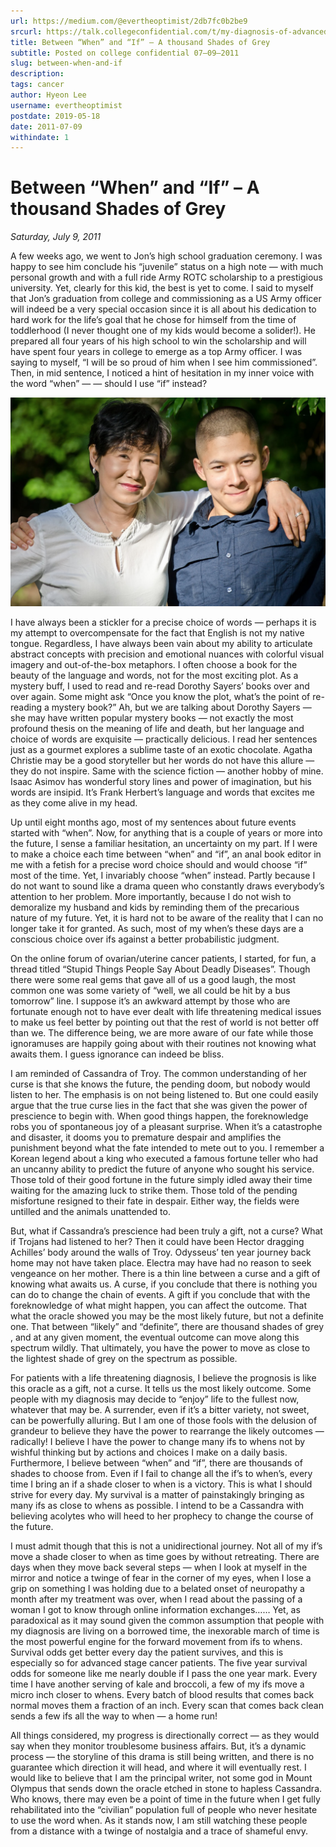 ```yaml
---
url: https://medium.com/@evertheoptimist/2db7fc0b2be9
srcurl: https://talk.collegeconfidential.com/t/my-diagnosis-of-advanced-cancer-how-to-help-my-kids/1013554/742
title: Between “When” and “If” – A thousand Shades of Grey
subtitle: Posted on college confidential 07–09–2011
slug: between-when-and-if
description: 
tags: cancer
author: Hyeon Lee
username: evertheoptimist
postdate: 2019-05-18
date: 2011-07-09
withindate: 1
---
```


# Between “When” and “If” – A thousand Shades of Grey

*Saturday, July 9, 2011*

A few weeks ago, we went to Jon’s high school graduation ceremony. I was happy to see him conclude his “juvenile” status on a high note — with much personal growth and with a full ride Army ROTC scholarship to a prestigious university. Yet, clearly for this kid, the best is yet to come. I said to myself that Jon’s graduation from college and commissioning as a US Army officer will indeed be a very special occasion since it is all about his dedication to hard work for the life’s goal that he chose for himself from the time of toddlerhood (I never thought one of my kids would become a solider!). He prepared all four years of his high school to win the scholarship and will have spent four years in college to emerge as a top Army officer. I was saying to myself, “I will be so proud of him when I see him commissioned”. Then, in mid sentence, I noticed a hint of hesitation in my inner voice with the word “when” — — should I use “if” instead?

![With Jon, June 2012](./assets/1*XeVf22LX08bnBzqy5ifxCA.png)

I have always been a stickler for a precise choice of words — perhaps it is my attempt to overcompensate for the fact that English is not my native tongue. Regardless, I have always been vain about my ability to articulate abstract concepts with precision and emotional nuances with colorful visual imagery and out-of-the-box metaphors. I often choose a book for the beauty of the language and words, not for the most exciting plot. As a mystery buff, I used to read and re-read Dorothy Sayers’ books over and over again. Some might ask “Once you know the plot, what’s the point of re-reading a mystery book?” Ah, but we are talking about Dorothy Sayers — she may have written popular mystery books — not exactly the most profound thesis on the meaning of life and death, but her language and choice of words are exquisite — practically delicious. I read her sentences just as a gourmet explores a sublime taste of an exotic chocolate. Agatha Christie may be a good storyteller but her words do not have this allure — they do not inspire. Same with the science fiction — another hobby of mine. Isaac Asimov has wonderful story lines and power of imagination, but his words are insipid. It’s Frank Herbert’s language and words that excites me as they come alive in my head.

Up until eight months ago, most of my sentences about future events started with “when”. Now, for anything that is a couple of years or more into the future, I sense a familiar hesitation, an uncertainty on my part. If I were to make a choice each time between “when” and “if”, an anal book editor in me with a fetish for a precise word choice should and would choose “if” most of the time. Yet, I invariably choose “when” instead. Partly because I do not want to sound like a drama queen who constantly draws everybody’s attention to her problem. More importantly, because I do not wish to demoralize my husband and kids by reminding them of the precarious nature of my future. Yet, it is hard not to be aware of the reality that I can no longer take it for granted. As such, most of my when’s these days are a conscious choice over ifs against a better probabilistic judgment.

On the online forum of ovarian/uterine cancer patients, I started, for fun, a thread titled “Stupid Things People Say About Deadly Diseases”. Though there were some real gems that gave all of us a good laugh, the most common one was some variety of “well, we all could be hit by a bus tomorrow” line. I suppose it’s an awkward attempt by those who are fortunate enough not to have ever dealt with life threatening medical issues to make us feel better by pointing out that the rest of world is not better off than we. The difference being, we are more aware of our fate while those ignoramuses are happily going about with their routines not knowing what awaits them. I guess ignorance can indeed be bliss.

I am reminded of Cassandra of Troy. The common understanding of her curse is that she knows the future, the pending doom, but nobody would listen to her. The emphasis is on not being listened to. But one could easily argue that the true curse lies in the fact that she was given the power of prescience to begin with. When good things happen, the foreknowledge robs you of spontaneous joy of a pleasant surprise. When it’s a catastrophe and disaster, it dooms you to premature despair and amplifies the punishment beyond what the fate intended to mete out to you. I remember a Korean legend about a king who executed a famous fortune teller who had an uncanny ability to predict the future of anyone who sought his service. Those told of their good fortune in the future simply idled away their time waiting for the amazing luck to strike them. Those told of the pending misfortune resigned to their fate in despair. Either way, the fields were untilled and the animals unattended to.

But, what if Cassandra’s prescience had been truly a gift, not a curse? What if Trojans had listened to her? Then it could have been Hector dragging Achilles’ body around the walls of Troy. Odysseus’ ten year journey back home may not have taken place. Electra may have had no reason to seek vengeance on her mother. There is a thin line between a curse and a gift of knowing what awaits us. A curse, if you conclude that there is nothing you can do to change the chain of events. A gift if you conclude that with the foreknowledge of what might happen, you can affect the outcome. That what the oracle showed you may be the most likely future, but not a definite one. That between “likely” and “definite”, there are thousand shades of grey , and at any given moment, the eventual outcome can move along this spectrum wildly. That ultimately, you have the power to move as close to the lightest shade of grey on the spectrum as possible.

For patients with a life threatening diagnosis, I believe the prognosis is like this oracle as a gift, not a curse. It tells us the most likely outcome. Some people with my diagnosis may decide to “enjoy” life to the fullest now, whatever that may be. A surrender, even if it’s a bitter variety, not sweet, can be powerfully alluring. But I am one of those fools with the delusion of grandeur to believe they have the power to rearrange the likely outcomes — radically! I believe I have the power to change many ifs to whens not by wishful thinking but by actions and choices I make on a daily basis. Furthermore, I believe between “when” and “if”, there are thousands of shades to choose from. Even if I fail to change all the if’s to when’s, every time I bring an if a shade closer to when is a victory. This is what I should strive for every day. My survival is a matter of painstakingly bringing as many ifs as close to whens as possible. I intend to be a Cassandra with believing acolytes who will heed to her prophecy to change the course of the future.

I must admit though that this is not a unidirectional journey. Not all of my if’s move a shade closer to when as time goes by without retreating. There are days when they move back several steps — when I look at myself in the mirror and notice a twinge of fear in the corner of my eyes, when I lose a grip on something I was holding due to a belated onset of neuropathy a month after my treatment was over, when I read about the passing of a woman I got to know through online information exchanges…… Yet, as paradoxical as it may sound given the common assumption that people with my diagnosis are living on a borrowed time, the inexorable march of time is the most powerful engine for the forward movement from ifs to whens. Survival odds get better every day the patient survives, and this is especially so for advanced stage cancer patients. The five year survival odds for someone like me nearly double if I pass the one year mark. Every time I have another serving of kale and broccoli, a few of my ifs move a micro inch closer to whens. Every batch of blood results that comes back normal moves them a fraction of an inch. Every scan that comes back clean sends a few ifs all the way to when — a home run!

All things considered, my progress is directionally correct — as they would say when they monitor troublesome business affairs. But, it’s a dynamic process — the storyline of this drama is still being written, and there is no guarantee which direction it will head, and where it will eventually rest. I would like to believe that I am the principal writer, not some god in Mount Olympus that sends down the oracle etched in stone to hapless Cassandra. Who knows, there may even be a point of time in the future when I get fully rehabilitated into the “civilian” population full of people who never hesitate to use the word when. As it stands now, I am still watching these people from a distance with a twinge of nostalgia and a trace of shameful envy.
